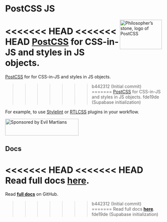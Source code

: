 # PostCSS JS

<img align="right" width="135" height="95"
     title="Philosopher’s stone, logo of PostCSS"
     src="https://postcss.org/logo-leftp.svg">

<<<<<<< HEAD
<<<<<<< HEAD
[PostCSS] for CSS-in-JS and styles in JS objects.
=======
[PostCSS] for for CSS-in-JS and styles in JS objects.
>>>>>>> b442312 (Initial commit)
=======
[PostCSS] for CSS-in-JS and styles in JS objects.
>>>>>>> fde19de (Supabase initialization)

For example, to use [Stylelint] or [RTLCSS] plugins in your workflow.

<a href="https://evilmartians.com/?utm_source=postcss-js">
  <img src="https://evilmartians.com/badges/sponsored-by-evil-martians.svg"
       alt="Sponsored by Evil Martians" width="236" height="54">
</a>

[Stylelint]: https://github.com/stylelint/stylelint
[PostCSS]:   https://github.com/postcss/postcss
[RTLCSS]:    https://github.com/MohammadYounes/rtlcss


## Docs
<<<<<<< HEAD
<<<<<<< HEAD
Read full docs **[here](https://github.com/postcss/postcss-js#readme)**.
=======
Read **[full docs](https://github.com/postcss/postcss-js#readme)** on GitHub.
>>>>>>> b442312 (Initial commit)
=======
Read full docs **[here](https://github.com/postcss/postcss-js#readme)**.
>>>>>>> fde19de (Supabase initialization)
